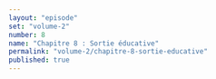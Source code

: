 ```yaml
---
layout: "episode"
set: "volume-2"
number: 8
name: "Chapitre 8 : Sortie éducative"
permalink: "volume-2/chapitre-8-sortie-educative"
published: true
---
```

